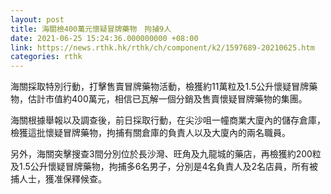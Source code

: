 ```yaml
---
layout: post
title: 海關檢400萬元懷疑冒牌藥物　拘捕9人
date: 2021-06-25 15:24:36.000000000 +08:00
link: https://news.rthk.hk/rthk/ch/component/k2/1597689-20210625.htm
categories: rthk
---
```


海關採取特別行動，打擊售賣冒牌藥物活動，檢獲約11萬粒及1.5公升懷疑冒牌藥物，估計市值約400萬元，相信已瓦解一個分銷及售賣懷疑冒牌藥物的集團。

海關根據舉報以及調查後，前日採取行動，在尖沙咀一幢商業大廈內的儲存倉庫，檢獲這批懷疑冒牌藥物，拘捕有關倉庫的負責人以及大廈內的兩名職員。

另外，海關突擊搜查3間分別位於長沙灣、旺角及九龍城的藥店，再檢獲約200粒及1.5公升懷疑冒牌藥物，拘捕多6名男子，分別是4名負責人及2名店員，所有被捕人士，獲准保釋候查。
